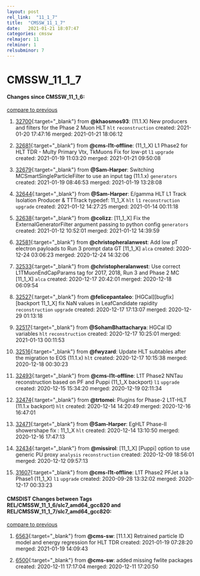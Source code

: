 ```yaml
---
layout: post
rel_link:  "11_1_7"
title:  "CMSSW_11_1_7"
date:   2021-01-21 18:07:47
categories: cmssw
relmajor: 11
relminor: 1
relsubminor: 7
---
```


# CMSSW_11_1_7
#### Changes since CMSSW_11_1_6:
[compare to previous](https://github.com/cms-sw/cmssw/compare/CMSSW_11_1_6...CMSSW_11_1_7)



1. [32700](http://github.com/cms-sw/cmssw/pull/32700){:target="_blank"}  from **@khaosmos93**: (11.1.X) New producers and filters for the Phase 2 Muon HLT `hlt`  `reconstruction`  created: 2021-01-20 17:47:16 merged: 2021-01-21 18:06:12



2. [32681](http://github.com/cms-sw/cmssw/pull/32681){:target="_blank"}  from **@cms-l1t-offline**: (11_1_X) L1 Phase2 for HLT TDR - Multy Primary Vtx, TkMuons Fix for low-pt `l1`  `upgrade`  created: 2021-01-19 11:03:20 merged: 2021-01-21 09:50:08



3. [32679](http://github.com/cms-sw/cmssw/pull/32679){:target="_blank"}  from **@Sam-Harper**: Switching MCSmartSingleParticleFilter to use an input tag (11.1.x) `generators`  created: 2021-01-19 08:46:53 merged: 2021-01-19 13:28:08



4. [32644](http://github.com/cms-sw/cmssw/pull/32644){:target="_blank"}  from **@Sam-Harper**: E/gamma HLT L1 Track Isolation Producer & TTTrack typedef: 11_1_X `hlt`  `l1`  `reconstruction`  `upgrade`  created: 2021-01-12 14:27:25 merged: 2021-01-14 00:11:18



5. [32638](http://github.com/cms-sw/cmssw/pull/32638){:target="_blank"}  from **@colizz**: [11_1_X] Fix the ExternalGeneratorFilter argument passing to python config `generators`  created: 2021-01-12 10:52:01 merged: 2021-01-12 14:39:59



6. [32581](http://github.com/cms-sw/cmssw/pull/32581){:target="_blank"}  from **@christopheralanwest**: Add low pT electron payloads to Run 3 prompt data GT [11_1_X] `alca`  created: 2020-12-24 03:06:23 merged: 2020-12-24 14:32:06



7. [32533](http://github.com/cms-sw/cmssw/pull/32533){:target="_blank"}  from **@christopheralanwest**: Use correct L1TMuonEndCapParams tag for 2017, 2018, Run 3 and Phase 2 MC [11_1_X] `alca`  created: 2020-12-17 20:42:01 merged: 2020-12-18 06:09:54



8. [32527](http://github.com/cms-sw/cmssw/pull/32527){:target="_blank"}  from **@felicepantaleo**: [HGCal][bugfix][backport 11_1_X] fix NaN values in LeafCandidate rapidity  `reconstruction`  `upgrade`  created: 2020-12-17 17:13:07 merged: 2020-12-29 01:13:18



9. [32517](http://github.com/cms-sw/cmssw/pull/32517){:target="_blank"}  from **@SohamBhattacharya**: HGCal ID variables `hlt`  `reconstruction`  created: 2020-12-17 10:25:01 merged: 2021-01-13 00:11:53



10. [32516](http://github.com/cms-sw/cmssw/pull/32516){:target="_blank"}  from **@fwyzard**: Update HLT subtables after the migration to EOS (11.1.x) `hlt`  created: 2020-12-17 10:15:38 merged: 2020-12-18 00:30:23



11. [32493](http://github.com/cms-sw/cmssw/pull/32493){:target="_blank"}  from **@cms-l1t-offline**: L1T Phase2 NNTau reconstruction based on PF and Puppi (11_1_X backport) `l1`  `upgrade`  created: 2020-12-15 15:34:20 merged: 2020-12-19 02:11:34



12. [32474](http://github.com/cms-sw/cmssw/pull/32474){:target="_blank"}  from **@trtomei**: Plugins for Phase-2 L1T-HLT (11.1.x backport) `hlt`  created: 2020-12-14 14:20:49 merged: 2020-12-16 16:47:01



13. [32471](http://github.com/cms-sw/cmssw/pull/32471){:target="_blank"}  from **@Sam-Harper**: EgHLT Phase-II showershape fix : 11_1_X `hlt`  created: 2020-12-14 13:10:50 merged: 2020-12-16 17:47:13



14. [32434](http://github.com/cms-sw/cmssw/pull/32434){:target="_blank"}  from **@missirol**: [11_1_X] [Puppi] option to use generic PU proxy `analysis`  `reconstruction`  created: 2020-12-09 18:56:01 merged: 2020-12-12 09:57:13



15. [31607](http://github.com/cms-sw/cmssw/pull/31607){:target="_blank"}  from **@cms-l1t-offline**: L1T Phase2 PFJet a la Phase1 (11_1_X) `l1`  `upgrade`  created: 2020-09-28 13:32:02 merged: 2020-12-17 00:33:23



#### CMSDIST Changes between Tags REL/CMSSW_11_1_6/slc7_amd64_gcc820 and REL/CMSSW_11_1_7/slc7_amd64_gcc820:
[compare to previous](https://github.com/cms-sw/cmsdist/compare/REL/CMSSW_11_1_6/slc7_amd64_gcc820...REL/CMSSW_11_1_7/slc7_amd64_gcc820)



1. [6563](http://github.com/cms-sw/cmsdist/pull/6563){:target="_blank"}  from **@cms-sw**: [11.1.X] Retrained particle ID model and energy regression for HLT TDR created: 2021-01-19 07:28:20 merged: 2021-01-19 14:09:43

2. [6500](http://github.com/cms-sw/cmsdist/pull/6500){:target="_blank"}  from **@cms-sw**: added missing fwlite packages created: 2020-12-11 17:17:04 merged: 2020-12-11 17:20:50
